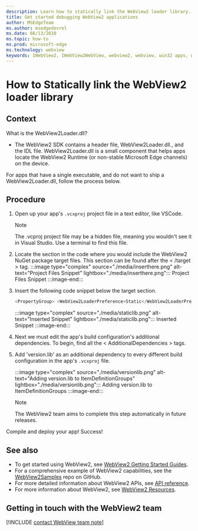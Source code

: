 ```yaml
---
description: Learn how to statically link the WebView2 loader library.
title: Get started debugging WebView2 applications
author: MSEdgeTeam
ms.author: msedgedevrel
ms.date: 08/13/2020
ms.topic: how-to
ms.prod: microsoft-edge
ms.technology: webview
keywords: IWebView2, IWebView2WebView, webview2, webview, win32 apps, win32, edge, ICoreWebView2, ICoreWebView2Host, browser control, edge html
---
```


# How to Statically link the WebView2 loader library


## Context
What is the WebView2Loader.dll?
- The WebView2 SDK contains a header file, WebView2Loader.dll., and the IDL file. WebView2Loader.dll is a small component that helps apps locate the WebView2 Runtime (or non-stable Microsoft Edge channels) on the device.

For apps that have a single executable, and do not want to ship a WebView2Loader.dll, follow the process below.

## Procedure

1. Open up your app's `.vcxproj` project file in a text editor, like VSCode.
    > [!NOTE]
    > The .vcproj project file may be a hidden file, meaning you wouldn't see it in Visual Studio. Use a terminal to find this file.
1. Locate the section in the code where you would include the WebView2 NuGet package target files. This section can be found after the < /target > tag.
    :::image type="complex" source="./media/inserthere.png" alt-text="Project Files Snippet" lightbox="./media/inserthere.png"::: 
       Project Files Snippet 
    :::image-end:::  
1. Insert the following code snippet below the target section.
    ```csharp
    <PropertyGroup> <WebView2LoaderPreference>Static</WebView2LoaderPreference> </PropertyGroup>
    ```
    :::image type="complex" source="./media/staticlib.png" alt-text="Inserted Snippet" lightbox="./media/staticlib.png"::: 
       Inserted Snippet 
    :::image-end:::  

1. Next we must edit the app's build configuration's additional dependencies. To begin, find all the < AdditionalDependencies > tags.  
1. Add 'version.lib' as an additional dependency to every different build configuration in the app's `.vcxproj` file.  

    :::image type="complex" source="./media/versionlib.png" alt-text="Adding version.lib to ItemDefinitionGroups" lightbox="./media/versionlib.png"::: 
       Adding version.lib to ItemDefinitionGroups 
    :::image-end:::  

    > [!NOTE]
    > The WebView2 team aims to complete this step automatically in future releases.  

Compile and deploy your app! Success! 

## See also  

*   To get started using WebView2, see [WebView2 Getting Started Guides][Webview2MainGettingStarted].  
*   For a comprehensive example of WebView2 capabilities, see the [WebView2Samples][GithubMicrosoftedgeWebview2samples] repo on GitHub.
*   For more detailed information about WebView2 APIs, see [API reference][Webview2ApiReference].
*   For more information about WebView2, see [WebView2 Resources][Webview2MainNextSteps].

## Getting in touch with the WebView2 team  

[!INCLUDE [contact WebView team note](../includes/contact-webview-team-note.md)]  

<!-- links -->  

[DevtoolsGuideChromiumMain]: ../../devtools-guide-chromium.md "Microsoft Edge (Chromium) Developer Tools"  

[Webview2ReferenceDotnet09628MicrosoftWebWebview2CoreCorewebview2environmentoptionsAdditionalbrowserarguments]: ../reference/dotnet/0-9-628/microsoft-web-webview2-core-corewebview2environmentoptions.md#additionalbrowserarguments "AdditionalBrowserArguments - 0.9.515 - Microsoft.Web.WebView2.Core.CoreWebView2EnvironmentOptions class | Microsoft Docs"  
[Webview2ReferenceWin3209622Webview2IdlParameters]: ../reference/win32/0-9-622/webview2-idl.md#createcorewebview2environment  "CreateCoreWebView2Environment - Globals | Microsoft Docs"  
[Webview2ApiReference]: ../webview2-api-reference.md "Microsoft Edge WebView2 API Reference | Microsoft Docs"  
[Webview2MainNextSteps]: ../index.md#next-steps "Next steps - Introduction to Microsoft Edge WebView2 (Preview) | Microsoft Docs"  
[Webview2MainGettingStarted]: ../index.md#getting-started "Getting started - Introduction to Microsoft Edge WebView2 (Preview) | Microsoft Docs"  

[GithubMicrosoftedgeWebviewfeedbackMain]: https://github.com/MicrosoftEdge/WebViewFeedback "WebView Feedback - MicrosoftEdge/WebViewFeedback | GitHub"  
[GithubMicrosoftedgeWebview2samples]: https://github.com/MicrosoftEdge/WebView2Samples "WebView2 Samples - MicrosoftEdge/WebView2Samples | GitHub"  

[GithubMicrosoftVscodeJSDebugWhatsNew]: https://github.com/microsoft/vscode-js-debug#whats-new "What's new? - JavaScript debugger for Visual Studio Code - microsoft/vscode-js-debug | GitHub"  

[GithubMicrosoftVscodeEdgeDebug2ReadmeChromiumWebviewApplications]: https://github.com/microsoft/vscode-edge-debug2/blob/master/README.md#microsoft-edge-chromium-webview-applications "Microsoft Edge (Chromium) WebView applications - Visual Studio Code - Debugger for Microsoft Edge - microsoft/vscode-edge-debug2 | GitHub"  
